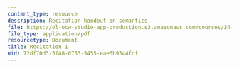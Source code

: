 ```yaml
---
content_type: resource
description: Recitation handout on semantics.
file: https://ol-ocw-studio-app-production.s3.amazonaws.com/courses/24-973-advanced-semantics-spring-2009/72df70d35f4807535455eae6b9544fcf_MIT24_973s09_rec01.pdf
file_type: application/pdf
resourcetype: Document
title: Recitation 1
uid: 72df70d3-5f48-0753-5455-eae6b9544fcf
---
```

